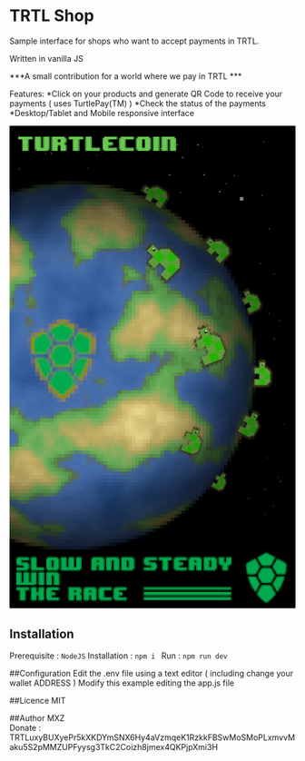# TRTL Shop 
Sample interface for shops who want to accept payments in TRTL.

Written in vanilla JS

 ***A small contribution for a world where we pay in TRTL ***
 
Features: 
 *Click on your products and generate QR Code to receive your payments ( uses TurtlePay(TM) )
 *Check the status of the payments
 *Desktop/Tablet and Mobile responsive interface
 
![Screenshot](https://github.com/MXZZ/TRTL-Shop/blob/master/trtl-mxz-entry.png)


## Installation

Prerequisite : `NodeJS`
Installation : `npm i `
Run : `npm run dev`


##Configuration
Edit the .env file using a text editor  ( including change your wallet ADDRESS  ) 
Modify this example editing the app.js file


##Licence 
MIT

##Author
MXZ  
Donate : TRTLuxyBUXyePr5kXKDYmSNX6Hy4aVzmqeK1RzkkFBSwMoSMoPLxmvvMaku5S2pMMZUPFyysg3TkC2Coizh8jmex4QKPjpXmi3H
